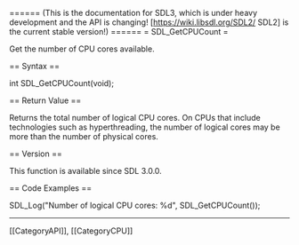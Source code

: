 ====== (This is the documentation for SDL3, which is under heavy development and the API is changing! [https://wiki.libsdl.org/SDL2/ SDL2] is the current stable version!) ======
= SDL_GetCPUCount =

Get the number of CPU cores available.

== Syntax ==

<syntaxhighlight lang='c'>
int SDL_GetCPUCount(void);
</syntaxhighlight>

== Return Value ==

Returns the total number of logical CPU cores. On CPUs that include
technologies such as hyperthreading, the number of logical cores may be
more than the number of physical cores.

== Version ==

This function is available since SDL 3.0.0.

== Code Examples ==

<syntaxhighlight lang='c++'>
SDL_Log("Number of logical CPU cores: %d", SDL_GetCPUCount());
</syntaxhighlight>

----
[[CategoryAPI]], [[CategoryCPU]]


